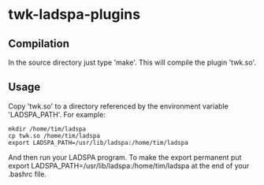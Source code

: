 # twk-ladspa-plugins

## Compilation

In the source directory just type 'make'. This will compile
the plugin 'twk.so'.

## Usage

Copy 'twk.so' to a directory referenced by the environment
variable 'LADSPA_PATH'. For example:

	mkdir /home/tim/ladspa
	cp twk.so /home/tim/ladspa
	export LADSPA_PATH=/usr/lib/ladspa:/home/tim/ladspa
	
And then run your LADSPA program. To make the export permanent
put
	export LADSPA_PATH=/usr/lib/ladspa:/home/tim/ladspa
at the end of your .bashrc file.




